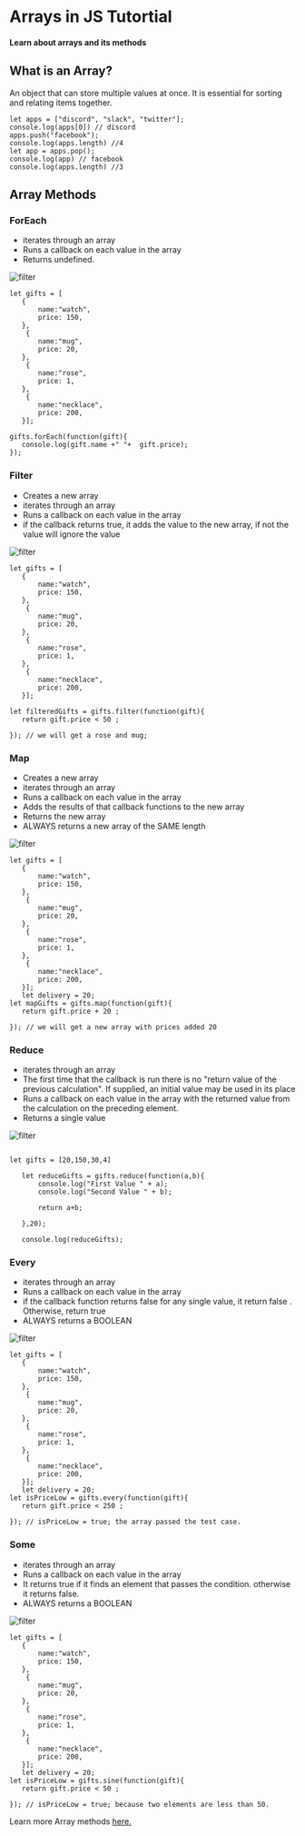 # Arrays in JS Tutortial
#### Learn about arrays and its methods

##  What is an Array?
An object that can store multiple values at once. It is essential for sorting and relating items together.

```
let apps = ["discord", "slack", "twitter"];
console.log(apps[0]) // discord
apps.push("facebook");
console.log(apps.length) //4
let app = apps.pop();
console.log(app) // facebook
console.log(apps.length) //3

```

##  Array Methods
### ForEach
* iterates through an array
* Runs a callback on each value in the array
* Returns undefined.

![filter](/Day1/assets/forEach.png)
 ```
 let gifts = [
    {
        name:"watch",
        price: 150,
    },
     {
        name:"mug",
        price: 20,
    },
     {
        name:"rose",
        price: 1,
    },
     {
        name:"necklace",
        price: 200,
    }];

 gifts.forEach(function(gift){
    console.log(gift.name +" "+  gift.price);
 }); 

 ```

### Filter
* Creates a new array
* iterates through an array
* Runs a callback on each value in the array
* if the callback returns true, it adds  the value to the new array, if not the value will ignore the value

![filter](/Day1/assets/filter.png)
 ```
 let gifts = [
    {
        name:"watch",
        price: 150,
    },
     {
        name:"mug",
        price: 20,
    },
     {
        name:"rose",
        price: 1,
    },
     {
        name:"necklace",
        price: 200,
    }];

 let filteredGifts = gifts.filter(function(gift){
    return gift.price < 50 ;

 }); // we will get a rose and mug;

 ```

### Map
* Creates a new array
* iterates through an array
* Runs a callback on each value in the array
* Adds the results of that callback functions to the new array
* Returns the new array
* ALWAYS returns a new array of the SAME length

![filter](/Day1/assets/map.png)
 ```
 let gifts = [
    {
        name:"watch",
        price: 150,
    },
     {
        name:"mug",
        price: 20,
    },
     {
        name:"rose",
        price: 1,
    },
     {
        name:"necklace",
        price: 200,
    }];
    let delivery = 20;
 let mapGifts = gifts.map(function(gift){
    return gift.price + 20 ;

 }); // we will get a new array with prices added 20

 ```

### Reduce
* iterates through an array
* The first time that the callback is run there is no "return value of the previous calculation". If supplied, an initial value may be used in its place
* Runs a callback on each value in the array with the returned value from the calculation on the preceding element.
* Returns a single value


![filter](/Day1/assets/reduce.png)
 ```

let gifts = [20,150,30,4]

    let reduceGifts = gifts.reduce(function(a,b){
        console.log("First Value " + a);
        console.log("Second Value " + b);

        return a+b;

    },20);

    console.log(reduceGifts);

 ```
### Every
* iterates through an array
* Runs a callback on each value in the array
* if the callback function returns false for any single value, it return false . Otherwise, return true
* ALWAYS returns a BOOLEAN

![filter](/Day1/assets/every.png)
 ```
 let gifts = [
    {
        name:"watch",
        price: 150,
    },
     {
        name:"mug",
        price: 20,
    },
     {
        name:"rose",
        price: 1,
    },
     {
        name:"necklace",
        price: 200,
    }];
    let delivery = 20;
 let isPriceLow = gifts.every(function(gift){
    return gift.price < 250 ;

 }); // isPriceLow = true; the array passed the test case. 

 ```

### Some
* iterates through an array
* Runs a callback on each value in the array
* It returns true if it finds an element that passes the condition. otherwise it returns false.
* ALWAYS returns a BOOLEAN

![filter](/Day1/assets/some.png)
 ```
 let gifts = [
    {
        name:"watch",
        price: 150,
    },
     {
        name:"mug",
        price: 20,
    },
     {
        name:"rose",
        price: 1,
    },
     {
        name:"necklace",
        price: 200,
    }];
    let delivery = 20;
 let isPriceLow = gifts.sine(function(gift){
    return gift.price < 50 ;

 }); // isPriceLow = true; because two elements are less than 50. 

 ```

Learn more Array methods [here.](https://www.w3schools.com/js/js_array_methods.asp) 